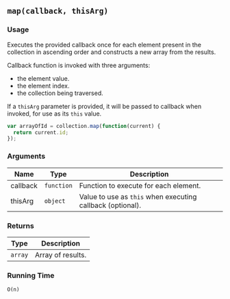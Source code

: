 ## `map(callback, thisArg)`

### Usage

Executes the provided callback once for each element present in the collection in ascending order and constructs
a new array from the results.

Callback function is invoked with three arguments:
- the element value.
- the element index.
- the collection being traversed.

If a `thisArg` parameter is provided, it will be passed to callback when invoked, for use as its `this` value.

```javascript
var arrayOfId = collection.map(function(current) {
  return current.id;
});
```

### Arguments

| Name     | Type       | Description                                                |
|----------|------------|------------------------------------------------------------|
| callback | `function` | Function to execute for each element.                      |
| thisArg  | `object`   | Value to use as `this` when executing callback (optional). |

### Returns

| Type       | Description       |
|------------|-------------------|
| `array`    | Array of results. |

### Running Time

`O(n)`
